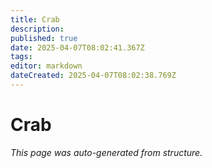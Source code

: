 ```yaml
---
title: Crab
description: 
published: true
date: 2025-04-07T08:02:41.367Z
tags: 
editor: markdown
dateCreated: 2025-04-07T08:02:38.769Z
---
```


# Crab

*This page was auto-generated from structure.*